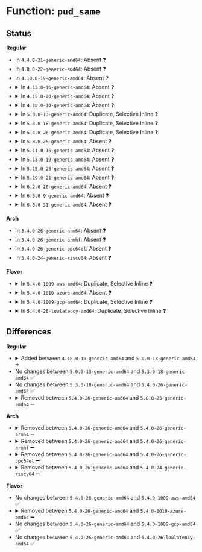 # Function: <code>pud_same</code>

## Status
<b>Regular</b>
<ul>
<li>
In <code>4.4.0-21-generic-amd64</code>: Absent ❓
</li>
<li>
In <code>4.8.0-22-generic-amd64</code>: Absent ❓
</li>
<li>
In <code>4.10.0-19-generic-amd64</code>: Absent ❓
</li>
<li>
<details>
<summary>In <code>4.13.0-16-generic-amd64</code>: Absent ❓</summary>

```json
{
  "name": "pud_same",
  "collision_type": "Static Duplication",
  "inline_type": "Full",
  "funcs": [
    {
      "addr": 18446744071579320278,
      "name": "pud_same",
      "external": false,
      "loc": "include/asm-generic/pgtable.h:376",
      "file": "arch/x86/mm/pgtable.c",
      "inline": "declared, inlined",
      "caller_inline": [
        "arch/x86/mm/pgtable.c:pudp_set_access_flags"
      ],
      "caller_func": []
    },
    {
      "addr": 18446744071581152529,
      "name": "pud_same",
      "external": false,
      "loc": "include/asm-generic/pgtable.h:376",
      "file": "mm/huge_memory.c",
      "inline": "declared, inlined",
      "caller_inline": [
        "mm/huge_memory.c:huge_pud_set_accessed"
      ],
      "caller_func": []
    }
  ],
  "symbols": []
}
```
</details>
</li>
<li>
<details>
<summary>In <code>4.15.0-20-generic-amd64</code>: Absent ❓</summary>

```json
{
  "name": "pud_same",
  "collision_type": "Static Duplication",
  "inline_type": "Full",
  "funcs": [
    {
      "addr": 18446744071579343366,
      "name": "pud_same",
      "external": false,
      "loc": "include/asm-generic/pgtable.h:377",
      "file": "arch/x86/mm/pgtable.c",
      "inline": "declared, inlined",
      "caller_inline": [
        "arch/x86/mm/pgtable.c:pudp_set_access_flags"
      ],
      "caller_func": []
    },
    {
      "addr": 18446744071581273585,
      "name": "pud_same",
      "external": false,
      "loc": "include/asm-generic/pgtable.h:377",
      "file": "mm/huge_memory.c",
      "inline": "declared, inlined",
      "caller_inline": [
        "mm/huge_memory.c:huge_pud_set_accessed"
      ],
      "caller_func": []
    }
  ],
  "symbols": []
}
```
</details>
</li>
<li>
<details>
<summary>In <code>4.18.0-10-generic-amd64</code>: Absent ❓</summary>

```json
{
  "name": "pud_same",
  "collision_type": "Static Duplication",
  "inline_type": "Full",
  "funcs": [
    {
      "addr": 18446744071579354581,
      "name": "pud_same",
      "external": false,
      "loc": "include/asm-generic/pgtable.h:384",
      "file": "arch/x86/mm/pgtable.c",
      "inline": "declared, inlined",
      "caller_inline": [
        "arch/x86/mm/pgtable.c:pudp_set_access_flags"
      ],
      "caller_func": []
    },
    {
      "addr": 18446744071581422281,
      "name": "pud_same",
      "external": false,
      "loc": "include/asm-generic/pgtable.h:384",
      "file": "mm/huge_memory.c",
      "inline": "declared, inlined",
      "caller_inline": [
        "mm/huge_memory.c:huge_pud_set_accessed"
      ],
      "caller_func": []
    }
  ],
  "symbols": []
}
```
</details>
</li>
<li>
<details>
<summary>In <code>5.0.0-13-generic-amd64</code>: Duplicate, Selective Inline ❓</summary>

```c
int pud_same(pud_t pud_a, pud_t pud_b)
```

```json
{
  "name": "pud_same",
  "collision_type": "Static Duplication",
  "inline_type": "Selective",
  "funcs": [
    {
      "addr": 18446744071579346885,
      "name": "pud_same",
      "external": false,
      "loc": "include/asm-generic/pgtable.h:383",
      "file": "arch/x86/mm/init_64.c",
      "inline": "seen, unknown",
      "caller_inline": [],
      "caller_func": [
        "arch/x86/mm/init_64.c:phys_pud_init",
        "arch/x86/mm/init_64.c:phys_pud_init"
      ]
    },
    {
      "addr": 18446744071579381717,
      "name": "pud_same",
      "external": false,
      "loc": "include/asm-generic/pgtable.h:383",
      "file": "arch/x86/mm/pgtable.c",
      "inline": "declared, inlined",
      "caller_inline": [
        "arch/x86/mm/pgtable.c:pudp_set_access_flags"
      ],
      "caller_func": []
    },
    {
      "addr": 18446744071581508137,
      "name": "pud_same",
      "external": false,
      "loc": "include/asm-generic/pgtable.h:383",
      "file": "mm/huge_memory.c",
      "inline": "declared, inlined",
      "caller_inline": [
        "mm/huge_memory.c:huge_pud_set_accessed"
      ],
      "caller_func": []
    }
  ],
  "symbols": [
    {
      "addr": 18446744071579346885,
      "name": "pud_same",
      "section": ".text",
      "bind": "STB_LOCAL",
      "size": 35
    }
  ]
}
```
</details>
</li>
<li>
<details>
<summary>In <code>5.3.0-18-generic-amd64</code>: Duplicate, Selective Inline ❓</summary>

```c
int pud_same(pud_t pud_a, pud_t pud_b)
```

```json
{
  "name": "pud_same",
  "collision_type": "Static Duplication",
  "inline_type": "Selective",
  "funcs": [
    {
      "addr": 18446744071579362588,
      "name": "pud_same",
      "external": false,
      "loc": "include/asm-generic/pgtable.h:383",
      "file": "arch/x86/mm/init_64.c",
      "inline": "seen, unknown",
      "caller_inline": [],
      "caller_func": [
        "arch/x86/mm/init_64.c:phys_pud_init",
        "arch/x86/mm/init_64.c:phys_pud_init"
      ]
    },
    {
      "addr": 18446744071579397189,
      "name": "pud_same",
      "external": false,
      "loc": "include/asm-generic/pgtable.h:383",
      "file": "arch/x86/mm/pgtable.c",
      "inline": "declared, inlined",
      "caller_inline": [
        "arch/x86/mm/pgtable.c:pudp_set_access_flags"
      ],
      "caller_func": []
    },
    {
      "addr": 18446744071581617737,
      "name": "pud_same",
      "external": false,
      "loc": "include/asm-generic/pgtable.h:383",
      "file": "mm/huge_memory.c",
      "inline": "declared, inlined",
      "caller_inline": [
        "mm/huge_memory.c:huge_pud_set_accessed"
      ],
      "caller_func": []
    }
  ],
  "symbols": [
    {
      "addr": 18446744071579362588,
      "name": "pud_same",
      "section": ".text",
      "bind": "STB_LOCAL",
      "size": 35
    }
  ]
}
```
</details>
</li>
<li>
<details>
<summary>In <code>5.4.0-26-generic-amd64</code>: Duplicate, Selective Inline ❓</summary>

```c
int pud_same(pud_t pud_a, pud_t pud_b)
```

```json
{
  "name": "pud_same",
  "collision_type": "Static Duplication",
  "inline_type": "Selective",
  "funcs": [
    {
      "addr": 18446744071579366828,
      "name": "pud_same",
      "external": false,
      "loc": "include/asm-generic/pgtable.h:383",
      "file": "arch/x86/mm/init_64.c",
      "inline": "seen, unknown",
      "caller_inline": [],
      "caller_func": [
        "arch/x86/mm/init_64.c:phys_pud_init",
        "arch/x86/mm/init_64.c:phys_pud_init"
      ]
    },
    {
      "addr": 18446744071579400501,
      "name": "pud_same",
      "external": false,
      "loc": "include/asm-generic/pgtable.h:383",
      "file": "arch/x86/mm/pgtable.c",
      "inline": "declared, inlined",
      "caller_inline": [
        "arch/x86/mm/pgtable.c:pudp_set_access_flags"
      ],
      "caller_func": []
    },
    {
      "addr": 18446744071581688585,
      "name": "pud_same",
      "external": false,
      "loc": "include/asm-generic/pgtable.h:383",
      "file": "mm/huge_memory.c",
      "inline": "declared, inlined",
      "caller_inline": [
        "mm/huge_memory.c:huge_pud_set_accessed"
      ],
      "caller_func": []
    }
  ],
  "symbols": [
    {
      "addr": 18446744071579366828,
      "name": "pud_same",
      "section": ".text",
      "bind": "STB_LOCAL",
      "size": 35
    }
  ]
}
```
</details>
</li>
<li>
<details>
<summary>In <code>5.8.0-25-generic-amd64</code>: Absent ❓</summary>

```json
{
  "name": "pud_same",
  "collision_type": "Static Duplication",
  "inline_type": "Full",
  "funcs": [
    {
      "addr": 18446744071591184635,
      "name": "pud_same",
      "external": false,
      "loc": "include/linux/pgtable.h:542",
      "file": "arch/x86/mm/init_64.c",
      "inline": "declared, inlined",
      "caller_inline": [
        "arch/x86/mm/init_64.c:phys_pud_init",
        "arch/x86/mm/init_64.c:phys_pud_init"
      ],
      "caller_func": []
    },
    {
      "addr": 18446744071579409765,
      "name": "pud_same",
      "external": false,
      "loc": "include/linux/pgtable.h:542",
      "file": "arch/x86/mm/pgtable.c",
      "inline": "declared, inlined",
      "caller_inline": [
        "arch/x86/mm/pgtable.c:pudp_set_access_flags"
      ],
      "caller_func": []
    },
    {
      "addr": 18446744071581905961,
      "name": "pud_same",
      "external": false,
      "loc": "include/linux/pgtable.h:542",
      "file": "mm/huge_memory.c",
      "inline": "declared, inlined",
      "caller_inline": [
        "mm/huge_memory.c:huge_pud_set_accessed"
      ],
      "caller_func": []
    }
  ],
  "symbols": []
}
```
</details>
</li>
<li>
<details>
<summary>In <code>5.11.0-16-generic-amd64</code>: Absent ❓</summary>

```json
{
  "name": "pud_same",
  "collision_type": "Static Duplication",
  "inline_type": "Full",
  "funcs": [
    {
      "addr": 18446744071591679988,
      "name": "pud_same",
      "external": false,
      "loc": "include/linux/pgtable.h:597",
      "file": "arch/x86/mm/init_64.c",
      "inline": "declared, inlined",
      "caller_inline": [
        "arch/x86/mm/init_64.c:phys_pud_init",
        "arch/x86/mm/init_64.c:phys_pud_init"
      ],
      "caller_func": []
    },
    {
      "addr": 18446744071579410409,
      "name": "pud_same",
      "external": false,
      "loc": "include/linux/pgtable.h:597",
      "file": "arch/x86/mm/pgtable.c",
      "inline": "declared, inlined",
      "caller_inline": [
        "arch/x86/mm/pgtable.c:pudp_set_access_flags"
      ],
      "caller_func": []
    },
    {
      "addr": 18446744071581951209,
      "name": "pud_same",
      "external": false,
      "loc": "include/linux/pgtable.h:597",
      "file": "mm/huge_memory.c",
      "inline": "declared, inlined",
      "caller_inline": [
        "mm/huge_memory.c:huge_pud_set_accessed"
      ],
      "caller_func": []
    }
  ],
  "symbols": []
}
```
</details>
</li>
<li>
<details>
<summary>In <code>5.13.0-19-generic-amd64</code>: Absent ❓</summary>

```json
{
  "name": "pud_same",
  "collision_type": "Static Duplication",
  "inline_type": "Full",
  "funcs": [
    {
      "addr": 18446744071591623581,
      "name": "pud_same",
      "external": false,
      "loc": "include/linux/pgtable.h:597",
      "file": "arch/x86/mm/init_64.c",
      "inline": "declared, inlined",
      "caller_inline": [
        "arch/x86/mm/init_64.c:phys_pud_init",
        "arch/x86/mm/init_64.c:phys_pud_init"
      ],
      "caller_func": []
    },
    {
      "addr": 18446744071579413577,
      "name": "pud_same",
      "external": false,
      "loc": "include/linux/pgtable.h:597",
      "file": "arch/x86/mm/pgtable.c",
      "inline": "declared, inlined",
      "caller_inline": [
        "arch/x86/mm/pgtable.c:pudp_set_access_flags"
      ],
      "caller_func": []
    },
    {
      "addr": 18446744071581976729,
      "name": "pud_same",
      "external": false,
      "loc": "include/linux/pgtable.h:597",
      "file": "mm/huge_memory.c",
      "inline": "declared, inlined",
      "caller_inline": [
        "mm/huge_memory.c:huge_pud_set_accessed"
      ],
      "caller_func": []
    }
  ],
  "symbols": []
}
```
</details>
</li>
<li>
<details>
<summary>In <code>5.15.0-25-generic-amd64</code>: Absent ❓</summary>

```json
{
  "name": "pud_same",
  "collision_type": "Static Duplication",
  "inline_type": "Full",
  "funcs": [
    {
      "addr": 18446744071592796908,
      "name": "pud_same",
      "external": false,
      "loc": "include/linux/pgtable.h:616",
      "file": "arch/x86/mm/init_64.c",
      "inline": "declared, inlined",
      "caller_inline": [
        "arch/x86/mm/init_64.c:phys_pud_init",
        "arch/x86/mm/init_64.c:phys_pud_init"
      ],
      "caller_func": []
    },
    {
      "addr": 18446744071579476457,
      "name": "pud_same",
      "external": false,
      "loc": "include/linux/pgtable.h:616",
      "file": "arch/x86/mm/pgtable.c",
      "inline": "declared, inlined",
      "caller_inline": [
        "arch/x86/mm/pgtable.c:pudp_set_access_flags"
      ],
      "caller_func": []
    },
    {
      "addr": 18446744071582279449,
      "name": "pud_same",
      "external": false,
      "loc": "include/linux/pgtable.h:616",
      "file": "mm/huge_memory.c",
      "inline": "declared, inlined",
      "caller_inline": [
        "mm/huge_memory.c:huge_pud_set_accessed"
      ],
      "caller_func": []
    }
  ],
  "symbols": []
}
```
</details>
</li>
<li>
<details>
<summary>In <code>5.19.0-21-generic-amd64</code>: Absent ❓</summary>

```json
{
  "name": "pud_same",
  "collision_type": "Static Duplication",
  "inline_type": "Full",
  "funcs": [
    {
      "addr": 18446744071594696873,
      "name": "pud_same",
      "external": false,
      "loc": "include/linux/pgtable.h:649",
      "file": "arch/x86/mm/init_64.c",
      "inline": "declared, inlined",
      "caller_inline": [
        "arch/x86/mm/init_64.c:phys_pud_init",
        "arch/x86/mm/init_64.c:phys_pud_init"
      ],
      "caller_func": []
    },
    {
      "addr": 18446744071579554569,
      "name": "pud_same",
      "external": false,
      "loc": "include/linux/pgtable.h:649",
      "file": "arch/x86/mm/pgtable.c",
      "inline": "declared, inlined",
      "caller_inline": [
        "arch/x86/mm/pgtable.c:pudp_set_access_flags"
      ],
      "caller_func": []
    },
    {
      "addr": 18446744071582763321,
      "name": "pud_same",
      "external": false,
      "loc": "include/linux/pgtable.h:649",
      "file": "mm/huge_memory.c",
      "inline": "declared, inlined",
      "caller_inline": [
        "mm/huge_memory.c:huge_pud_set_accessed"
      ],
      "caller_func": []
    }
  ],
  "symbols": []
}
```
</details>
</li>
<li>
<details>
<summary>In <code>6.2.0-20-generic-amd64</code>: Absent ❓</summary>

```json
{
  "name": "pud_same",
  "collision_type": "Static Duplication",
  "inline_type": "Full",
  "funcs": [
    {
      "addr": 18446744071596435315,
      "name": "pud_same",
      "external": false,
      "loc": "include/linux/pgtable.h:685",
      "file": "arch/x86/mm/init_64.c",
      "inline": "declared, inlined",
      "caller_inline": [
        "arch/x86/mm/init_64.c:phys_pud_init",
        "arch/x86/mm/init_64.c:phys_pud_init",
        "arch/x86/mm/init_64.c:phys_pud_init"
      ],
      "caller_func": []
    },
    {
      "addr": 18446744071579661300,
      "name": "pud_same",
      "external": false,
      "loc": "include/linux/pgtable.h:685",
      "file": "arch/x86/mm/pgtable.c",
      "inline": "declared, inlined",
      "caller_inline": [
        "arch/x86/mm/pgtable.c:pudp_set_access_flags"
      ],
      "caller_func": []
    },
    {
      "addr": 18446744071583297301,
      "name": "pud_same",
      "external": false,
      "loc": "include/linux/pgtable.h:685",
      "file": "mm/huge_memory.c",
      "inline": "declared, inlined",
      "caller_inline": [
        "mm/huge_memory.c:huge_pud_set_accessed"
      ],
      "caller_func": []
    }
  ],
  "symbols": []
}
```
</details>
</li>
<li>
<details>
<summary>In <code>6.5.0-9-generic-amd64</code>: Absent ❓</summary>

```json
{
  "name": "pud_same",
  "collision_type": "Static Duplication",
  "inline_type": "Full",
  "funcs": [
    {
      "addr": 18446744071596976065,
      "name": "pud_same",
      "external": false,
      "loc": "include/linux/pgtable.h:697",
      "file": "arch/x86/mm/init_64.c",
      "inline": "declared, inlined",
      "caller_inline": [
        "arch/x86/mm/init_64.c:phys_pud_init",
        "arch/x86/mm/init_64.c:phys_pud_init",
        "arch/x86/mm/init_64.c:phys_pud_init"
      ],
      "caller_func": []
    },
    {
      "addr": 18446744071579675460,
      "name": "pud_same",
      "external": false,
      "loc": "include/linux/pgtable.h:697",
      "file": "arch/x86/mm/pgtable.c",
      "inline": "declared, inlined",
      "caller_inline": [
        "arch/x86/mm/pgtable.c:pudp_set_access_flags"
      ],
      "caller_func": []
    },
    {
      "addr": 18446744071583516376,
      "name": "pud_same",
      "external": false,
      "loc": "include/linux/pgtable.h:697",
      "file": "mm/huge_memory.c",
      "inline": "declared, inlined",
      "caller_inline": [
        "mm/huge_memory.c:huge_pud_set_accessed"
      ],
      "caller_func": []
    }
  ],
  "symbols": []
}
```
</details>
</li>
<li>
<details>
<summary>In <code>6.8.0-31-generic-amd64</code>: Absent ❓</summary>

```json
{
  "name": "pud_same",
  "collision_type": "Static Duplication",
  "inline_type": "Full",
  "funcs": [
    {
      "addr": 18446744071597904497,
      "name": "pud_same",
      "external": false,
      "loc": "include/linux/pgtable.h:827",
      "file": "arch/x86/mm/init_64.c",
      "inline": "declared, inlined",
      "caller_inline": [
        "arch/x86/mm/init_64.c:phys_pud_init",
        "arch/x86/mm/init_64.c:phys_pud_init",
        "arch/x86/mm/init_64.c:phys_pud_init"
      ],
      "caller_func": []
    },
    {
      "addr": 18446744071579709588,
      "name": "pud_same",
      "external": false,
      "loc": "include/linux/pgtable.h:827",
      "file": "arch/x86/mm/pgtable.c",
      "inline": "declared, inlined",
      "caller_inline": [
        "arch/x86/mm/pgtable.c:pudp_set_access_flags"
      ],
      "caller_func": []
    },
    {
      "addr": 18446744071583710424,
      "name": "pud_same",
      "external": false,
      "loc": "include/linux/pgtable.h:827",
      "file": "mm/huge_memory.c",
      "inline": "declared, inlined",
      "caller_inline": [
        "mm/huge_memory.c:huge_pud_set_accessed"
      ],
      "caller_func": []
    }
  ],
  "symbols": []
}
```
</details>
</li>
</ul>
<b>Arch</b>
<ul>
<li>
In <code>5.4.0-26-generic-arm64</code>: Absent ❓
</li>
<li>
In <code>5.4.0-26-generic-armhf</code>: Absent ❓
</li>
<li>
In <code>5.4.0-26-generic-ppc64el</code>: Absent ❓
</li>
<li>
In <code>5.4.0-24-generic-riscv64</code>: Absent ❓
</li>
</ul>
<b>Flavor</b>
<ul>
<li>
<details>
<summary>In <code>5.4.0-1009-aws-amd64</code>: Duplicate, Selective Inline ❓</summary>

```c
int pud_same(pud_t pud_a, pud_t pud_b)
```

```json
{
  "name": "pud_same",
  "collision_type": "Static Duplication",
  "inline_type": "Selective",
  "funcs": [
    {
      "addr": 18446744071579362732,
      "name": "pud_same",
      "external": false,
      "loc": "include/asm-generic/pgtable.h:383",
      "file": "arch/x86/mm/init_64.c",
      "inline": "seen, unknown",
      "caller_inline": [],
      "caller_func": [
        "arch/x86/mm/init_64.c:phys_pud_init",
        "arch/x86/mm/init_64.c:phys_pud_init"
      ]
    },
    {
      "addr": 18446744071579396405,
      "name": "pud_same",
      "external": false,
      "loc": "include/asm-generic/pgtable.h:383",
      "file": "arch/x86/mm/pgtable.c",
      "inline": "declared, inlined",
      "caller_inline": [
        "arch/x86/mm/pgtable.c:pudp_set_access_flags"
      ],
      "caller_func": []
    },
    {
      "addr": 18446744071581657321,
      "name": "pud_same",
      "external": false,
      "loc": "include/asm-generic/pgtable.h:383",
      "file": "mm/huge_memory.c",
      "inline": "declared, inlined",
      "caller_inline": [
        "mm/huge_memory.c:huge_pud_set_accessed"
      ],
      "caller_func": []
    }
  ],
  "symbols": [
    {
      "addr": 18446744071579362732,
      "name": "pud_same",
      "section": ".text",
      "bind": "STB_LOCAL",
      "size": 35
    }
  ]
}
```
</details>
</li>
<li>
<details>
<summary>In <code>5.4.0-1010-azure-amd64</code>: Absent ❓</summary>

```json
{
  "name": "pud_same",
  "collision_type": "Static Duplication",
  "inline_type": "Full",
  "funcs": [
    {
      "addr": 0,
      "name": "pud_same",
      "external": false,
      "loc": "include/asm-generic/pgtable.h:383",
      "file": "arch/x86/mm/init_64.c",
      "inline": "declared, inlined",
      "caller_inline": [],
      "caller_func": []
    },
    {
      "addr": 0,
      "name": "pud_same",
      "external": false,
      "loc": "include/asm-generic/pgtable.h:383",
      "file": "arch/x86/mm/pgtable.c",
      "inline": "declared, inlined",
      "caller_inline": [],
      "caller_func": []
    },
    {
      "addr": 0,
      "name": "pud_same",
      "external": false,
      "loc": "include/asm-generic/pgtable.h:383",
      "file": "mm/huge_memory.c",
      "inline": "declared, inlined",
      "caller_inline": [],
      "caller_func": []
    }
  ],
  "symbols": []
}
```
</details>
</li>
<li>
<details>
<summary>In <code>5.4.0-1009-gcp-amd64</code>: Duplicate, Selective Inline ❓</summary>

```c
int pud_same(pud_t pud_a, pud_t pud_b)
```

```json
{
  "name": "pud_same",
  "collision_type": "Static Duplication",
  "inline_type": "Selective",
  "funcs": [
    {
      "addr": 18446744071579362652,
      "name": "pud_same",
      "external": false,
      "loc": "include/asm-generic/pgtable.h:383",
      "file": "arch/x86/mm/init_64.c",
      "inline": "seen, unknown",
      "caller_inline": [],
      "caller_func": [
        "arch/x86/mm/init_64.c:phys_pud_init",
        "arch/x86/mm/init_64.c:phys_pud_init"
      ]
    },
    {
      "addr": 18446744071579396325,
      "name": "pud_same",
      "external": false,
      "loc": "include/asm-generic/pgtable.h:383",
      "file": "arch/x86/mm/pgtable.c",
      "inline": "declared, inlined",
      "caller_inline": [
        "arch/x86/mm/pgtable.c:pudp_set_access_flags"
      ],
      "caller_func": []
    },
    {
      "addr": 18446744071581648633,
      "name": "pud_same",
      "external": false,
      "loc": "include/asm-generic/pgtable.h:383",
      "file": "mm/huge_memory.c",
      "inline": "declared, inlined",
      "caller_inline": [
        "mm/huge_memory.c:huge_pud_set_accessed"
      ],
      "caller_func": []
    }
  ],
  "symbols": [
    {
      "addr": 18446744071579362652,
      "name": "pud_same",
      "section": ".text",
      "bind": "STB_LOCAL",
      "size": 35
    }
  ]
}
```
</details>
</li>
<li>
<details>
<summary>In <code>5.4.0-26-lowlatency-amd64</code>: Duplicate, Selective Inline ❓</summary>

```c
int pud_same(pud_t pud_a, pud_t pud_b)
```

```json
{
  "name": "pud_same",
  "collision_type": "Static Duplication",
  "inline_type": "Selective",
  "funcs": [
    {
      "addr": 18446744071579371084,
      "name": "pud_same",
      "external": false,
      "loc": "include/asm-generic/pgtable.h:383",
      "file": "arch/x86/mm/init_64.c",
      "inline": "seen, unknown",
      "caller_inline": [],
      "caller_func": [
        "arch/x86/mm/init_64.c:phys_pud_init",
        "arch/x86/mm/init_64.c:phys_pud_init"
      ]
    },
    {
      "addr": 18446744071579404821,
      "name": "pud_same",
      "external": false,
      "loc": "include/asm-generic/pgtable.h:383",
      "file": "arch/x86/mm/pgtable.c",
      "inline": "declared, inlined",
      "caller_inline": [
        "arch/x86/mm/pgtable.c:pudp_set_access_flags"
      ],
      "caller_func": []
    },
    {
      "addr": 18446744071581715065,
      "name": "pud_same",
      "external": false,
      "loc": "include/asm-generic/pgtable.h:383",
      "file": "mm/huge_memory.c",
      "inline": "declared, inlined",
      "caller_inline": [
        "mm/huge_memory.c:huge_pud_set_accessed"
      ],
      "caller_func": []
    }
  ],
  "symbols": [
    {
      "addr": 18446744071579371084,
      "name": "pud_same",
      "section": ".text",
      "bind": "STB_LOCAL",
      "size": 35
    }
  ]
}
```
</details>
</li>
</ul>

## Differences
<b>Regular</b>
<ul>
<li>
<details>
<summary>Added between <code>4.18.0-10-generic-amd64</code> and <code>5.0.0-13-generic-amd64</code> ➕</summary>

```c
int pud_same(pud_t pud_a, pud_t pud_b)
```
</details>
</li>
<li>
No changes between <code>5.0.0-13-generic-amd64</code> and <code>5.3.0-18-generic-amd64</code> ✅
</li>
<li>
No changes between <code>5.3.0-18-generic-amd64</code> and <code>5.4.0-26-generic-amd64</code> ✅
</li>
<li>
<details>
<summary>Removed between <code>5.4.0-26-generic-amd64</code> and <code>5.8.0-25-generic-amd64</code> ➖</summary>

```c
int pud_same(pud_t pud_a, pud_t pud_b)
```
</details>
</li>
</ul>
<b>Arch</b>
<ul>
<li>
<details>
<summary>Removed between <code>5.4.0-26-generic-amd64</code> and <code>5.4.0-26-generic-arm64</code> ➖</summary>

```c
int pud_same(pud_t pud_a, pud_t pud_b)
```
</details>
</li>
<li>
<details>
<summary>Removed between <code>5.4.0-26-generic-amd64</code> and <code>5.4.0-26-generic-armhf</code> ➖</summary>

```c
int pud_same(pud_t pud_a, pud_t pud_b)
```
</details>
</li>
<li>
<details>
<summary>Removed between <code>5.4.0-26-generic-amd64</code> and <code>5.4.0-26-generic-ppc64el</code> ➖</summary>

```c
int pud_same(pud_t pud_a, pud_t pud_b)
```
</details>
</li>
<li>
<details>
<summary>Removed between <code>5.4.0-26-generic-amd64</code> and <code>5.4.0-24-generic-riscv64</code> ➖</summary>

```c
int pud_same(pud_t pud_a, pud_t pud_b)
```
</details>
</li>
</ul>
<b>Flavor</b>
<ul>
<li>
No changes between <code>5.4.0-26-generic-amd64</code> and <code>5.4.0-1009-aws-amd64</code> ✅
</li>
<li>
<details>
<summary>Removed between <code>5.4.0-26-generic-amd64</code> and <code>5.4.0-1010-azure-amd64</code> ➖</summary>

```c
int pud_same(pud_t pud_a, pud_t pud_b)
```
</details>
</li>
<li>
No changes between <code>5.4.0-26-generic-amd64</code> and <code>5.4.0-1009-gcp-amd64</code> ✅
</li>
<li>
No changes between <code>5.4.0-26-generic-amd64</code> and <code>5.4.0-26-lowlatency-amd64</code> ✅
</li>
</ul>
